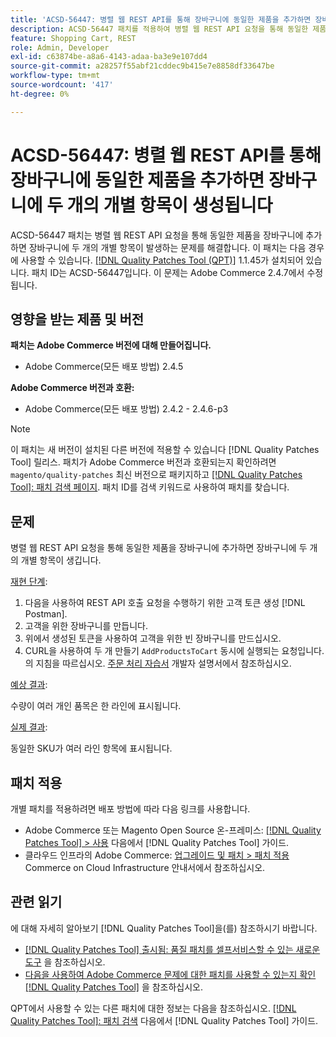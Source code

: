 ```yaml
---
title: 'ACSD-56447: 병렬 웹 REST API를 통해 장바구니에 동일한 제품을 추가하면 장바구니에 두 개의 개별 항목이 생성됨'
description: ACSD-56447 패치를 적용하여 병렬 웹 REST API 요청을 통해 동일한 제품을 장바구니에 추가하면 장바구니에 두 개의 개별 항목이 발생하는 Adobe Commerce 문제를 해결합니다.
feature: Shopping Cart, REST
role: Admin, Developer
exl-id: c63874be-a8a6-4143-adaa-ba3e9e107dd4
source-git-commit: a28257f55abf21cddec9b415e7e8858df33647be
workflow-type: tm+mt
source-wordcount: '417'
ht-degree: 0%

---
```


# ACSD-56447: 병렬 웹 REST API를 통해 장바구니에 동일한 제품을 추가하면 장바구니에 두 개의 개별 항목이 생성됩니다

ACSD-56447 패치는 병렬 웹 REST API 요청을 통해 동일한 제품을 장바구니에 추가하면 장바구니에 두 개의 개별 항목이 발생하는 문제를 해결합니다. 이 패치는 다음 경우에 사용할 수 있습니다. [[!DNL Quality Patches Tool (QPT)]](/help/announcements/adobe-commerce-announcements/magento-quality-patches-released-new-tool-to-self-serve-quality-patches.md) 1.1.45가 설치되어 있습니다. 패치 ID는 ACSD-56447입니다. 이 문제는 Adobe Commerce 2.4.7에서 수정됩니다.

## 영향을 받는 제품 및 버전

**패치는 Adobe Commerce 버전에 대해 만들어집니다.**

* Adobe Commerce(모든 배포 방법) 2.4.5

**Adobe Commerce 버전과 호환:**

* Adobe Commerce(모든 배포 방법) 2.4.2 - 2.4.6-p3

>[!NOTE]
>
>이 패치는 새 버전이 설치된 다른 버전에 적용할 수 있습니다 [!DNL Quality Patches Tool] 릴리스. 패치가 Adobe Commerce 버전과 호환되는지 확인하려면 `magento/quality-patches` 최신 버전으로 패키지하고 [[!DNL Quality Patches Tool]: 패치 검색 페이지](https://experienceleague.adobe.com/tools/commerce-quality-patches/index.html). 패치 ID를 검색 키워드로 사용하여 패치를 찾습니다.

## 문제

병렬 웹 REST API 요청을 통해 동일한 제품을 장바구니에 추가하면 장바구니에 두 개의 개별 항목이 생깁니다.

<u>재현 단계</u>:

1. 다음을 사용하여 REST API 호출 요청을 수행하기 위한 고객 토큰 생성 [!DNL Postman].
1. 고객을 위한 장바구니를 만듭니다.
1. 위에서 생성된 토큰을 사용하여 고객을 위한 빈 장바구니를 만드십시오.
1. CURL을 사용하여 두 개 만들기 `AddProductsToCart` 동시에 실행되는 요청입니다. 의 지침을 따르십시오. [주문 처리 자습서](https://developer.adobe.com/commerce/webapi/rest/tutorials/orders/) 개발자 설명서에서 참조하십시오.

<u>예상 결과</u>:

수량이 여러 개인 품목은 한 라인에 표시됩니다.

<u>실제 결과</u>:

동일한 SKU가 여러 라인 항목에 표시됩니다.

## 패치 적용

개별 패치를 적용하려면 배포 방법에 따라 다음 링크를 사용합니다.

* Adobe Commerce 또는 Magento Open Source 온-프레미스: [[!DNL Quality Patches Tool] > 사용](https://experienceleague.adobe.com/docs/commerce-operations/tools/quality-patches-tool/usage.html) 다음에서 [!DNL Quality Patches Tool] 가이드.
* 클라우드 인프라의 Adobe Commerce: [업그레이드 및 패치 > 패치 적용](https://experienceleague.adobe.com/docs/commerce-cloud-service/user-guide/develop/upgrade/apply-patches.html) Commerce on Cloud Infrastructure 안내서에서 참조하십시오.

## 관련 읽기

에 대해 자세히 알아보기 [!DNL Quality Patches Tool]을(를) 참조하시기 바랍니다.

* [[!DNL Quality Patches Tool] 출시됨: 품질 패치를 셀프서비스할 수 있는 새로운 도구](/help/announcements/adobe-commerce-announcements/magento-quality-patches-released-new-tool-to-self-serve-quality-patches.md) 을 참조하십시오.
* [다음을 사용하여 Adobe Commerce 문제에 대한 패치를 사용할 수 있는지 확인 [!DNL Quality Patches Tool]](/help/support-tools/patches-available-in-qpt-tool/check-patch-for-magento-issue-with-magento-quality-patches.md) 을 참조하십시오.

QPT에서 사용할 수 있는 다른 패치에 대한 정보는 다음을 참조하십시오. [[!DNL Quality Patches Tool]: 패치 검색](https://experienceleague.adobe.com/tools/commerce-quality-patches/index.html) 다음에서 [!DNL Quality Patches Tool] 가이드.
